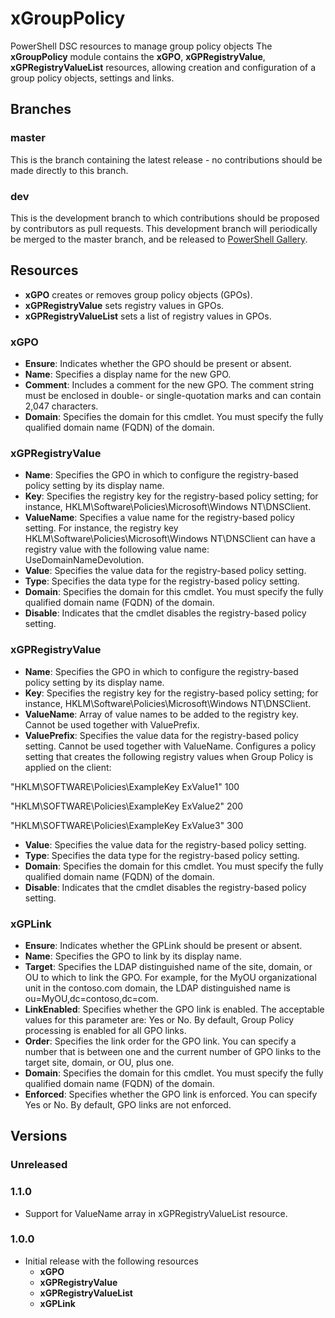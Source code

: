 # xGroupPolicy
PowerShell DSC resources to manage group policy objects
The **xGroupPolicy** module contains the **xGPO**, **xGPRegistryValue**, **xGPRegistryValueList** resources, allowing creation and configuration of a group policy objects, settings and links.

## Branches

### master

This is the branch containing the latest release - no contributions should be made
directly to this branch.

### dev

This is the development branch to which contributions should be proposed by contributors
as pull requests. This development branch will periodically be merged to the master
branch, and be released to [PowerShell Gallery](https://www.powershellgallery.com/).

## Resources

* **xGPO** creates or removes group policy objects (GPOs).
* **xGPRegistryValue** sets registry values in GPOs.
* **xGPRegistryValueList** sets a list of registry values in GPOs.

### xGPO

* **Ensure**: Indicates whether the GPO should be present or absent. 
* **Name**: Specifies a display name for the new GPO.
* **Comment**: Includes a comment for the new GPO. The comment string must be enclosed in double- or single-quotation marks and can contain 2,047 characters.
* **Domain**: Specifies the domain for this cmdlet. You must specify the fully qualified domain name (FQDN) of the domain.

### xGPRegistryValue

* **Name**: Specifies the GPO in which to configure the registry-based policy setting by its display name.
* **Key**: Specifies the registry key for the registry-based policy setting; for instance, HKLM\\Software\\Policies\\Microsoft\\Windows NT\\DNSClient.
* **ValueName**: Specifies a value name for the registry-based policy setting. For instance, the registry key HKLM\\Software\\Policies\\Microsoft\\Windows NT\\DNSClient can have a registry value with the following value name: UseDomainNameDevolution.
* **Value**: Specifies the value data for the registry-based policy setting.
* **Type**: Specifies the data type for the registry-based policy setting.
* **Domain**: Specifies the domain for this cmdlet. You must specify the fully qualified domain name (FQDN) of the domain.
* **Disable**: Indicates that the cmdlet disables the registry-based policy setting.

### xGPRegistryValue

* **Name**: Specifies the GPO in which to configure the registry-based policy setting by its display name.
* **Key**: Specifies the registry key for the registry-based policy setting; for instance, HKLM\\Software\\Policies\\Microsoft\\Windows NT\\DNSClient.
* **ValueName**: Array of value names to be added to the registry key. Cannot be used together with ValuePrefix.
* **ValuePrefix**: Specifies the value data for the registry-based policy setting. Cannot be used together with ValueName.
Configures a policy setting that creates the following registry values when Group Policy is applied on the client:

"HKLM\SOFTWARE\Policies\ExampleKey ExValue1" 100

"HKLM\SOFTWARE\Policies\ExampleKey ExValue2" 200

"HKLM\SOFTWARE\Policies\ExampleKey ExValue3" 300
* **Value**: Specifies the value data for the registry-based policy setting.
* **Type**: Specifies the data type for the registry-based policy setting.
* **Domain**: Specifies the domain for this cmdlet. You must specify the fully qualified domain name (FQDN) of the domain.
* **Disable**: Indicates that the cmdlet disables the registry-based policy setting.

### xGPLink
* **Ensure**: Indicates whether the GPLink should be present or absent. 
* **Name**: Specifies the GPO to link by its display name.
* **Target**: Specifies the LDAP distinguished name of the site, domain, or OU to which to link the GPO. For example, for the MyOU organizational unit in the contoso.com domain, the LDAP distinguished name is ou=MyOU,dc=contoso,dc=com.
* **LinkEnabled**: Specifies whether the GPO link is enabled. The acceptable values for this parameter are: Yes or No. By default, Group Policy processing is enabled for all GPO links. 
* **Order**: Specifies the link order for the GPO link. You can specify a number that is between one and the current number of GPO links to the target site, domain, or OU, plus one.
* **Domain**: Specifies the domain for this cmdlet. You must specify the fully qualified domain name (FQDN) of the domain.
* **Enforced**: Specifies whether the GPO link is enforced. You can specify Yes or No. By default, GPO links are not enforced.

## Versions

### Unreleased

### 1.1.0

* Support for ValueName array in xGPRegistryValueList resource.

### 1.0.0

* Initial release with the following resources
  * **xGPO**
  * **xGPRegistryValue**
  * **xGPRegistryValueList**
  * **xGPLink**
